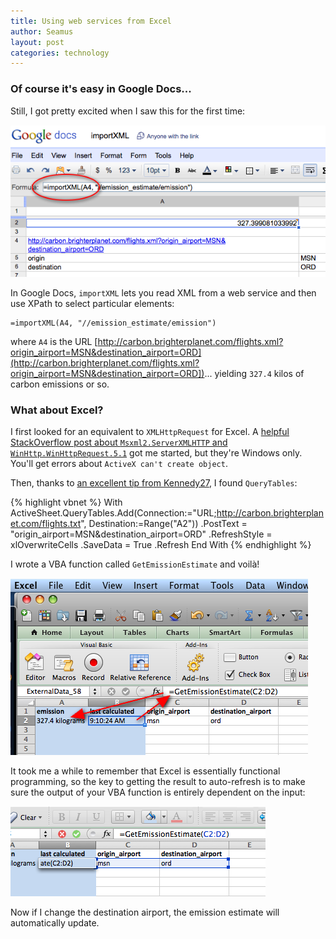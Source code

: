 ```yaml
---
title: Using web services from Excel
author: Seamus
layout: post
categories: technology
---
```


### Of course it's easy in Google Docs... ###

Still, I got pretty excited when I saw this for the first time:

<div class="wide" style="margin-top: 15px;">
  <a href="https://spreadsheets.google.com/ccc?key=0AkCJNpm9Ks6JdGdTMXBwbU8xNHYyZXdnWXZoSjNMZ2c&amp;hl=en&amp;authkey=CMeIkagE"><img src="/images/2011-01-06-using-web-services-from-excel/google-docs-importXML.png" alt="screenshot of Google Docs spreadsheet using importXML" /></a>
</div>

In Google Docs, `importXML` lets you read XML from a web service and then use XPath to select particular elements:

    =importXML(A4, "//emission_estimate/emission")

where `A4` is the URL [http://carbon.brighterplanet.com/flights.xml?origin_airport=MSN&destination_airport=ORD](http://carbon.brighterplanet.com/flights.xml?origin_airport=MSN&destination_airport=ORD])... yielding `327.4` kilos of carbon emissions or so.

### What about Excel? ###

I first looked for an equivalent to `XMLHttpRequest` for Excel. A [helpful StackOverflow post about `Msxml2.ServerXMLHTTP` and `WinHttp.WinHttpRequest.5.1`](http://stackoverflow.com/questions/158633/how-can-i-send-an-http-post-request-to-a-server-from-excel-using-vba) got me started, but they're Windows only. You'll get errors about `ActiveX can't create object`.

Then, thanks to [an excellent tip from Kennedy27](http://discussions.apple.com/thread.jspa?threadID=2106568), I found `QueryTables`:

{% highlight vbnet %}
With ActiveSheet.QueryTables.Add(Connection:="URL;http://carbon.brighterplanet.com/flights.txt", Destination:=Range("A2"))
    .PostText = "origin_airport=MSN&destination_airport=ORD"
    .RefreshStyle = xlOverwriteCells
    .SaveData = True
    .Refresh
End With
{% endhighlight %}

I wrote a VBA function called `GetEmissionEstimate` and voilà!

<div class="wide" style="margin-top: 15px;">
  <img src="/images/2011-01-06-using-web-services-from-excel/excel-querytables.png" alt="screenshot of Excel for Mac 2011 using Querytables from VBA" />
</div>

It took me a while to remember that Excel is essentially functional programming, so the key to getting the result to auto-refresh is to make sure the output of your VBA function is entirely dependent on the input:

<div class="wide" style="margin-top: 15px;">
  <img src="/images/2011-01-06-using-web-services-from-excel/excel-querytables-showing-dependencies.png" alt="screenshot showing that arguments to VBA function entirely determine its output" />
</div>

Now if I change the destination airport, the emission estimate will automatically update.
